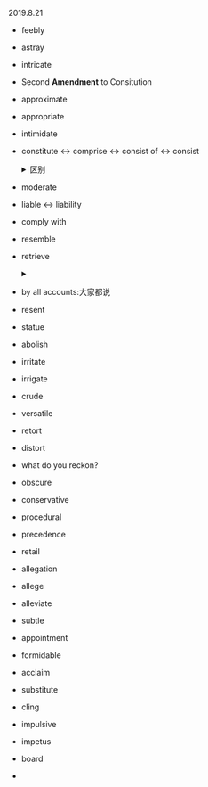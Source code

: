 
2019.8.21

- feebly
- astray
- intricate
- Second **Amendment** to Consitution
- approximate
- appropriate
- intimidate
- constitute <-> comprise <-> consist of <-> consist
  <details>
  <summary>区别</summary>
  
  - consititue是组成sth的意思
  - comprise和consist of是由sth组成的意思。主语和宾语刚好反过来了
  - 另外consist还有·符合·的意思，所以`consistent`有`一致的`的意思
  
  </details>
  
- moderate
- liable <-> liability
- comply with
- resemble
- retrieve
  <details>
  <summary></summary>
  
  retrieve your password.找回密码
  
  </details>
- by all accounts:大家都说
- resent
- statue
- abolish
- irritate
- irrigate
- crude
- versatile
- retort
- distort
- what do you reckon?
- obscure
- conservative
- procedural
- precedence
- retail
- allegation
- allege
- alleviate
- subtle
- appointment
- formidable
- acclaim
- substitute
- cling
- impulsive
- impetus
- board
- 